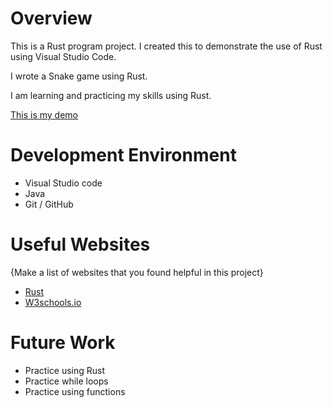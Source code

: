 # Overview

This is a Rust program project. I created this to demonstrate the use of Rust using Visual Studio Code.

I wrote a Snake game using Rust.

I am learning and practicing my skills using Rust.


[This is my demo](http://youtube.link.goes.here)

# Development Environment

* Visual Studio code
* Java
* Git / GitHub

# Useful Websites

{Make a list of websites that you found helpful in this project}
* [Rust](https://www.rust-lang.org/learn)
* [W3schools.io](https://www.w3schools.io/languages/rust-for-loop/)

# Future Work

* Practice using Rust
* Practice while loops
* Practice using functions